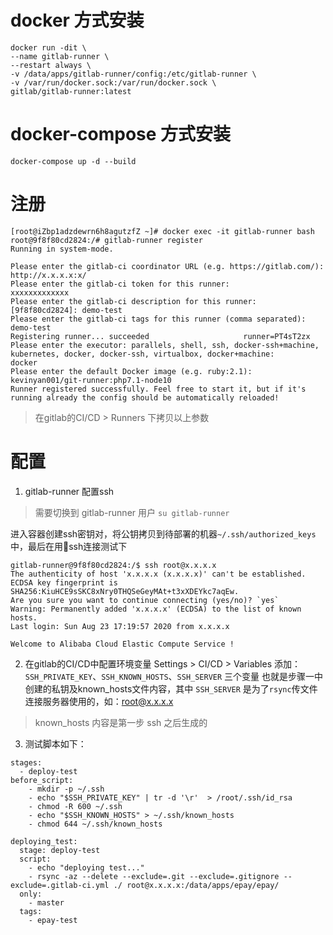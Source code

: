 # docker 方式安装
```
docker run -dit \
--name gitlab-runner \
--restart always \
-v /data/apps/gitlab-runner/config:/etc/gitlab-runner \
-v /var/run/docker.sock:/var/run/docker.sock \
gitlab/gitlab-runner:latest
```

# docker-compose 方式安装
```
docker-compose up -d --build
```

# 注册
```
[root@iZbp1adzdewrn6h8agutzfZ ~]# docker exec -it gitlab-runner bash
root@9f8f80cd2824:/# gitlab-runner register
Running in system-mode.                            
                                                   
Please enter the gitlab-ci coordinator URL (e.g. https://gitlab.com/):
http://x.x.x.x:x/
Please enter the gitlab-ci token for this runner:
xxxxxxxxxxxxx
Please enter the gitlab-ci description for this runner:
[9f8f80cd2824]: demo-test
Please enter the gitlab-ci tags for this runner (comma separated):
demo-test
Registering runner... succeeded                     runner=PT4sT2zx
Please enter the executor: parallels, shell, ssh, docker-ssh+machine, kubernetes, docker, docker-ssh, virtualbox, docker+machine:
docker
Please enter the default Docker image (e.g. ruby:2.1):
kevinyan001/git-runner:php7.1-node10
Runner registered successfully. Feel free to start it, but if it's running already the config should be automatically reloaded! 
```
> 在gitlab的CI/CD > Runners 下拷贝以上参数

# 配置
1. gitlab-runner 配置ssh

> 需要切换到 gitlab-runner 用户 `su gitlab-runner`

进入容器创建ssh密钥对，将公钥拷贝到待部署的机器`~/.ssh/authorized_keys`中，最后在用ssh连接测试下
```
gitlab-runner@9f8f80cd2824:/$ ssh root@x.x.x.x
The authenticity of host 'x.x.x.x (x.x.x.x)' can't be established.
ECDSA key fingerprint is SHA256:KiuHCE9sSKC8xNry0THQSeGeyMAt+t3xXDEYkc7aqEw.
Are you sure you want to continue connecting (yes/no)? `yes`
Warning: Permanently added 'x.x.x.x' (ECDSA) to the list of known hosts.
Last login: Sun Aug 23 17:19:57 2020 from x.x.x.x

Welcome to Alibaba Cloud Elastic Compute Service !
```

2. 在gitlab的CI/CD中配置环境变量
Settings > CI/CD > Variables 添加：
`SSH_PRIVATE_KEY`、`SSH_KNOWN_HOSTS`、`SSH_SERVER` 三个变量
也就是步骤一中创建的私钥及known_hosts文件内容，其中 `SSH_SERVER` 是为了`rsync`传文件连接服务器使用的，如：root@x.x.x.x 

> known_hosts 内容是第一步 ssh 之后生成的

3. 测试脚本如下：
```
stages:
  - deploy-test
before_script:
    - mkdir -p ~/.ssh
    - echo "$SSH_PRIVATE_KEY" | tr -d '\r'  > /root/.ssh/id_rsa
    - chmod -R 600 ~/.ssh
    - echo "$SSH_KNOWN_HOSTS" > ~/.ssh/known_hosts
    - chmod 644 ~/.ssh/known_hosts

deploying_test:
  stage: deploy-test
  script:
    - echo "deploying test..."
    - rsync -az --delete --exclude=.git --exclude=.gitignore --exclude=.gitlab-ci.yml ./ root@x.x.x.x:/data/apps/epay/epay/
  only:
    - master
  tags:
    - epay-test
```

